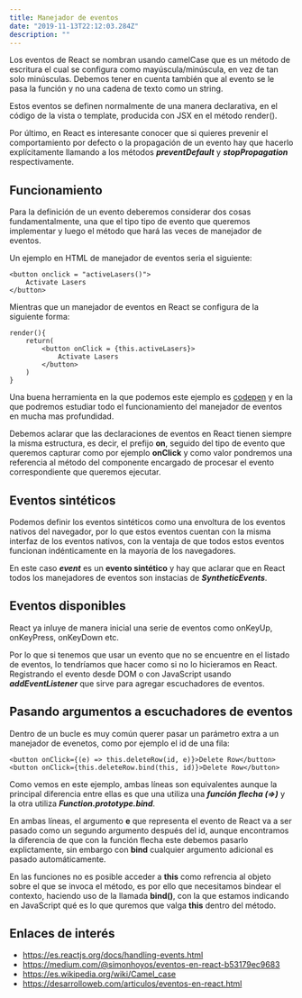 ```yaml
---
title: Manejador de eventos
date: "2019-11-13T22:12:03.284Z"
description: ""
---
```


Los eventos de React se nombran usando camelCase que es un método de escritura el cual se configura como mayúscula/minúscula, en vez de tan solo minúsculas. Debemos tener en cuenta también que al evento se le pasa la función y no una cadena de texto como un string.

Estos eventos se definen normalmente de una manera declarativa, en el código de la vista o template, producida con JSX en el método render().

Por último, en React es interesante conocer que si quieres prevenir el comportamiento por defecto o la propagación de un evento hay que hacerlo explícitamente llamando a los métodos **_preventDefault_** y **_stopPropagation_** respectivamente.

## Funcionamiento

Para la definición de un evento deberemos considerar dos cosas fundamentalmente, una que el tipo tipo de evento que queremos implementar y luego el método que hará las veces de manejador de eventos.

Un ejemplo en HTML de manejador de eventos seria el siguiente:

~~~
<button onclick = "activeLasers()">
    Activate Lasers
</button>
~~~

Mientras que un manejador de eventos en React se configura de la siguiente forma:

~~~
render(){
    return(
        <button onClick = {this.activeLasers}>
            Activate Lasers
        </button>  
    ) 
}
~~~

Una buena herramienta en la que podemos este ejemplo es [codepen][ejemplo_1] y en la que podremos estudiar todo el funcionamiento del manejador de eventos en mucha mas profundidad.

[ejemplo_1]: https://codepen.io/gaearon/pen/xEmzGg?editors=0010

Debemos aclarar que las declaraciones de eventos en React tienen siempre la misma estructura, es decir, el prefijo **on**, seguido del tipo de evento que queremos capturar como por ejemplo **onClick** y como valor pondremos una referencia al método del componente encargado de procesar el evento correspondiente que queremos ejecutar.

## Eventos sintéticos

Podemos definir los eventos sintéticos como una envoltura de los eventos nativos del navegador, por lo que estos eventos cuentan con la misma interfaz de los eventos nativos, con la ventaja de que todos estos eventos funcionan indénticamente en la mayoría de los navegadores.

En este caso **_event_** es un **evento sintético** y hay que aclarar que en React todos los manejadores de eventos son instacias de **_SyntheticEvents_**.

## Eventos disponibles

React ya inluye de manera inicial una serie de eventos como onKeyUp, onKeyPress, onKeyDown etc.

Por lo que si tenemos que usar un evento que no se encuentre en el listado de eventos, lo tendríamos que hacer como si no lo hicieramos en React. Registrando el evento desde DOM o con JavaScript usando **_addEventListener_** que sirve para agregar escuchadores de eventos.

## Pasando argumentos a escuchadores de eventos

Dentro de un bucle es muy común querer pasar un parámetro extra a un manejador de evenetos, como por ejemplo el id de una fila:

~~~
<button onClick={(e) => this.deleteRow(id, e)}>Delete Row</button>
<button onClick={this.deleteRow.bind(this, id)}>Delete Row</button>
~~~

Como vemos en este ejemplo, ambas líneas son equivalentes aunque la principal diferencia entre ellas es que una utiliza una **_función flecha (=>)_** y la otra utiliza **_Function.prototype.bind_**.

En ambas líneas, el argumento **e** que representa el evento de React va a ser pasado como un segundo argumento después del id, aunque encontramos la diferencia de que con la función flecha este debemos pasarlo explictamente, sin embargo con **bind** cualquier argumento adicional es pasado automáticamente.

En las funciones no es posible acceder a **this** como refrencia al objeto sobre el que se invoca el método, es por ello que necesitamos bindear el contexto, haciendo uso de la llamada **bind()**, con la que estamos indicando en JavaScript qué es lo que quremos que valga **this** dentro del método.

## Enlaces de interés

- <https://es.reactjs.org/docs/handling-events.html>
- <https://medium.com/@simonhoyos/eventos-en-react-b53179ec9683>
- <https://es.wikipedia.org/wiki/Camel_case>
- <https://desarrolloweb.com/articulos/eventos-en-react.html>
